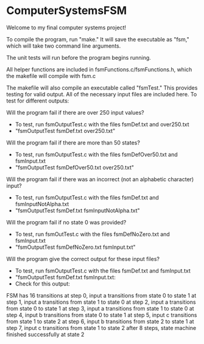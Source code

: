 # ComputerSystemsFSM


Welcome to my final computer systems project! 

To compile the program, run "make." It will save the executable as "fsm," which will take two command line arguments.

The unit  tests will run before the program begins running. 

All helper functions are included in fsmFunctions.c/fsmFunctions.h, which the makefile will compile with fsm.c

The makefile will also compile an executable called "fsmTest." This provides testing for valid output. 
All of the necessary input files are included here. To test for different outputs:

Will the program fail if there are over 250 input values?
- To test, run fsmOutputTest.c with the files fsmDef.txt and over250.txt
- "fsmOutputTest fsmDef.txt over250.txt"
 
Will the program fail if there are more than 50 states?
- To test, run fsmOutputTest.c with the files fsmDefOver50.txt and fsmInput.txt
- "fsmOutputTest fsmDefOver50.txt over250.txt"

Will the program fail if there was an incorrect (not an alphabetic character) input?
- To test, run fsmOutputTest.c with the files fsmDef.txt and fsmInputNotAlpha.txt
- "fsmOutputTest fsmDef.txt fsmInputNotAlpha.txt"

Will the program fail if no state 0 was provided?
- To test, run fsmOutTest.c with the files fsmDefNoZero.txt and fsmInput.txt
- "fsmOutputTest fsmDefNoZero.txt fsmInput.txt"

Will the program give the correct output for these input files?
- To test, run fsmOutputTest.c with the files fsmDef.txt and fsmInput.txt
- "fsmOutputTest fsmDef.txt fsmInput.txt:
- Check for this output:

FSM has 16 transitions
 at step 0, input a transitions from state 0 to state 1
 at step 1, input a transitions from state 1 to state 0
 at step 2, input a transitions from state 0 to state 1
 at step 3, input a transitions from state 1 to state 0
 at step 4, input b transitions from state 0 to state 1
 at step 5, input c transitions from state 1 to state 2
 at step 6, input b transitions from state 2 to state 1
 at step 7, input c transitions from state 1 to state 2
after 8 steps, state machine finished successfully at state 2

